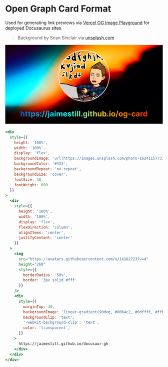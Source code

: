 # Open Graph Card Format

Used for generating link previews via [Vercel OG Image Playground](https://og-playground.vercel.app) for deployed Docusaurus sites.

> Background by Sean Sinclair via [unsplash.com](https://unsplash.com/photos/2jYK_Bloby4)

![og-card](./images/og-card.png)

```jsx title="card.jsx"
<div
  style={{
    height: '100%',
    width: '100%',
    display: 'flex',
    backgroundImage: 'url(https://images.unsplash.com/photo-1624115773145-9b77fe912897?ixid=M3wxMjA3fDB8MHxwaG90by1wYWdlfHx8fGVufDB8fHx8fA%3D%3D&fit=crop&w=800&h=400&fm=png&crop=bottom)',
    backgroundColor: '#333',
    backgroundRepeat: 'no-repeat',
    backgroundSize: 'cover',
    fontSize: 38,
    fontWeight: 600
  }}
>
  <div
    style={{
      height: '100%',
      width: '100%',
      display: 'flex',
      flexDirection: 'column',
      alignItems: 'center',
      justifyContent: 'center'
    }}
  >
    <img
      src="https://avatars.githubusercontent.com/u/14102723?v=4"
      height="260"
      style={{
        borderRadius: '50%',
        border: '3px solid #fff'
      }}
    />
    <div
      style={{
        marginTop: 40,
        backgroundImage: 'linear-gradient(90deg, #0064c2, #0dffff, #ffbd27, #ff3000)',
        backgroundClip: 'text',
        '-webkit-background-clip': 'text',
        color: 'transparent',
      }}
    >
      https://jaimestill.github.io/docusaur-gh
    </div>
  </div>
</div>
```